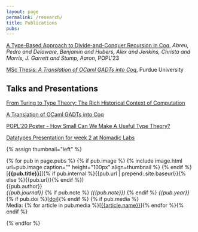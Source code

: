 ```yaml
---
layout: page
permalink: /research/
title: Publications
pubs:
---
```


[A Type-Based Approach to Divide-and-Conquer Recursion in Coq](https://dl.acm.org/doi/abs/10.1145/3571196), *Abreu, Pedro and Delaware, Benjamin and Hubers, Alex and Jenkins, Christa and Morris, J. Garrett and Stump, Aaron*, POPL'23

[MSc Thesis: _A Translation of OCaml GADTs into Coq_](https://github.com/pedroabreu0/pedroabreu0.github.io/raw/master/docs/thesis.pdf), Purdue University

## Talks and Presentations

[From Turing to Type Theory: The Rich Historical Context of Computation](https://github.com/pedroabreu0/pedroabreu0.github.io/raw/master/docs/historyofcomputation.pdf)

[A Translation of OCaml GADTs into Coq](https://github.com/pedroabreu0/pedroabreu0.github.io/raw/master/docs/master_presentation.pdf)

[POPL'20 Poster - How Small Can We Make A Useful Type Theory?](https://github.com/pedroabreu0/pedroabreu0.github.io/raw/master/docs/POPL20-poster.pdf)

[Datatypes Presentation for week 2 at Nomadic Labs](https://github.com/pedroabreu0/pedroabreu0.github.io/raw/master/docs/datatypes.pdf)


{% assign thumbnail="left" %}

{% for pub in page.pubs %}
{% if pub.image %}
{% include image.html url=pub.image caption="" height="100px" align=thumbnail %}
{% endif %}
[**{{pub.title}}**]({% if pub.internal %}{{pub.url | prepend: site.baseurl}}{% else %}{{pub.url}}{% endif %})<br />
{{pub.author}}<br />
*{{pub.journal}}*
{% if pub.note %} *({{pub.note}})*
{% endif %} *{{pub.year}}* {% if pub.doi %}[[doi]({{pub.doi}})]{% endif %}
{% if pub.media %}<br />Media: {% for article in pub.media %}[[{{article.name}}]({{article.url}})]{% endfor %}{% endif %}

{% endfor %}
